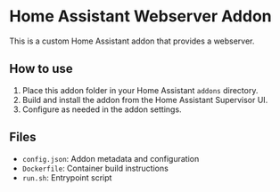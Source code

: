 # Home Assistant Webserver Addon

This is a custom Home Assistant addon that provides a webserver.

## How to use

1. Place this addon folder in your Home Assistant `addons` directory.
2. Build and install the addon from the Home Assistant Supervisor UI.
3. Configure as needed in the addon settings.

## Files
- `config.json`: Addon metadata and configuration
- `Dockerfile`: Container build instructions
- `run.sh`: Entrypoint script
